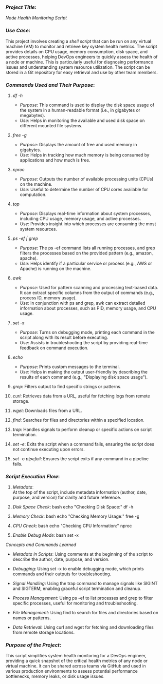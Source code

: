 ### *Project Title*:  
*Node Health Monitoring Script*

### *Use Case*:  
This project involves creating a *shell script* that can be run on any virtual machine (VM) to monitor and retrieve key system health metrics. The script provides details on CPU usage, memory consumption, disk space, and active processes, helping DevOps engineers to quickly assess the health of a node or machine. This is particularly useful for diagnosing performance issues and understanding system resource utilization. The script can be stored in a Git repository for easy retrieval and use by other team members.

### *Commands Used and Their Purpose*:

1. *df -h*  
   - *Purpose*: This command is used to display the disk space usage of the system in a human-readable format (i.e., in gigabytes or megabytes).  
   - *Use*: Helps in monitoring the available and used disk space on different mounted file systems.

2. *free -g*  
   - *Purpose*: Displays the amount of free and used memory in gigabytes.  
   - *Use*: Helps in tracking how much memory is being consumed by applications and how much is free.

3. *nproc*  
   - *Purpose*: Outputs the number of available processing units (CPUs) on the machine.  
   - *Use*: Useful to determine the number of CPU cores available for computation.

4. *top*  
   - *Purpose*: Displays real-time information about system processes, including CPU usage, memory usage, and active processes.  
   - *Use*: Provides insight into which processes are consuming the most system resources.

5. *ps -ef | grep <pattern>*  
   - *Purpose*: The ps -ef command lists all running processes, and grep filters the processes based on the provided pattern (e.g., amazon, apache).  
   - *Use*: Helps identify if a particular service or process (e.g., AWS or Apache) is running on the machine.

6. *awk*  
   - *Purpose*: Used for pattern scanning and processing text-based data. It can extract specific columns from the output of commands (e.g., process ID, memory usage).  
   - *Use*: In conjunction with ps and grep, awk can extract detailed information about processes, such as PID, memory usage, and CPU usage.

7. *set -x*  
   - *Purpose*: Turns on debugging mode, printing each command in the script along with its result before executing.  
   - *Use*: Assists in troubleshooting the script by providing real-time feedback on command execution.

8. *echo*  
   - *Purpose*: Prints custom messages to the terminal.  
   - *Use*: Helps in making the output user-friendly by describing the results of each command (e.g., "Displaying disk space usage").

9. *grep*: Filters output to find specific strings or patterns.

10. *curl*: Retrieves data from a URL, useful for fetching logs from remote storage.

11. *wget*: Downloads files from a URL.

12. *find*: Searches for files and directories within a specified location.

13. *trap*: Handles signals to perform cleanup or specific actions on script termination.

14. *set -e*: Exits the script when a command fails, ensuring the script does not continue executing upon errors.

15. *set -o pipefail*: Ensures the script exits if any command in a pipeline fails.

### *Script Execution Flow*:

1. *Metadata*:  
   At the top of the script, include metadata information (author, date, purpose, and version) for clarity and future reference.
   
2. *Disk Space Check*:
   bash
   echo "Checking Disk Space:"
   df -h
   

3. *Memory Check*:
   bash
   echo "Checking Memory Usage:"
   free -g
   

4. *CPU Check*:
   bash
   echo "Checking CPU Information:"
   nproc
   
   
5. *Enable Debug Mode*:
   bash
   set -x
   
 *Concepts and Commands Learned*

- *Metadata in Scripts*: Using comments at the beginning of the script to describe the author, date, purpose, and version.

- *Debugging*: Using set -x to enable debugging mode, which prints commands and their outputs for troubleshooting.

- *Signal Handling*: Using the trap command to manage signals like SIGINT and SIGTERM, enabling graceful script termination and cleanup.

- *Process Management*: Using ps -ef to list processes and grep to filter specific processes, useful for monitoring and troubleshooting.

- *File Management*: Using find to search for files and directories based on names or patterns.

- *Data Retrieval*: Using curl and wget for fetching and downloading files from remote storage locations.

### *Purpose of the Project*:  
This script simplifies system health monitoring for a DevOps engineer, providing a quick snapshot of the critical health metrics of any node or virtual machine. It can be shared across teams via GitHub and used in various production environments to assess potential performance bottlenecks, memory leaks, or disk usage issues.